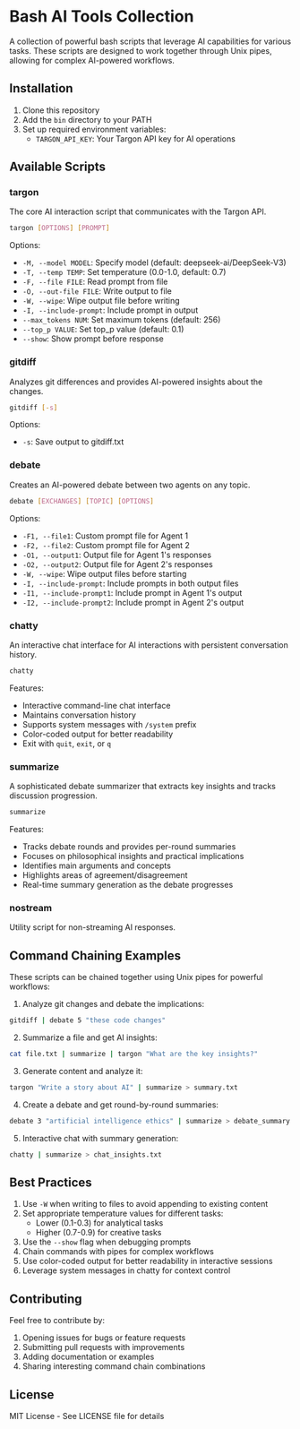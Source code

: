 # Bash AI Tools Collection

A collection of powerful bash scripts that leverage AI capabilities for various tasks. These scripts are designed to work together through Unix pipes, allowing for complex AI-powered workflows.

## Installation

1. Clone this repository
2. Add the `bin` directory to your PATH
3. Set up required environment variables:
   - `TARGON_API_KEY`: Your Targon API key for AI operations

## Available Scripts

### targon
The core AI interaction script that communicates with the Targon API.

```bash
targon [OPTIONS] [PROMPT]
```

Options:
- `-M, --model MODEL`: Specify model (default: deepseek-ai/DeepSeek-V3)
- `-T, --temp TEMP`: Set temperature (0.0-1.0, default: 0.7)
- `-F, --file FILE`: Read prompt from file
- `-O, --out-file FILE`: Write output to file
- `-W, --wipe`: Wipe output file before writing
- `-I, --include-prompt`: Include prompt in output
- `--max_tokens NUM`: Set maximum tokens (default: 256)
- `--top_p VALUE`: Set top_p value (default: 0.1)
- `--show`: Show prompt before response

### gitdiff
Analyzes git differences and provides AI-powered insights about the changes.

```bash
gitdiff [-s]
```

Options:
- `-s`: Save output to gitdiff.txt

### debate
Creates an AI-powered debate between two agents on any topic.

```bash
debate [EXCHANGES] [TOPIC] [OPTIONS]
```

Options:
- `-F1, --file1`: Custom prompt file for Agent 1
- `-F2, --file2`: Custom prompt file for Agent 2
- `-O1, --output1`: Output file for Agent 1's responses
- `-O2, --output2`: Output file for Agent 2's responses
- `-W, --wipe`: Wipe output files before starting
- `-I, --include-prompt`: Include prompts in both output files
- `-I1, --include-prompt1`: Include prompt in Agent 1's output
- `-I2, --include-prompt2`: Include prompt in Agent 2's output

### chatty
An interactive chat interface for AI interactions with persistent conversation history.

```bash
chatty
```

Features:
- Interactive command-line chat interface
- Maintains conversation history
- Supports system messages with `/system` prefix
- Color-coded output for better readability
- Exit with `quit`, `exit`, or `q`

### summarize
A sophisticated debate summarizer that extracts key insights and tracks discussion progression.

```bash
summarize
```

Features:
- Tracks debate rounds and provides per-round summaries
- Focuses on philosophical insights and practical implications
- Identifies main arguments and concepts
- Highlights areas of agreement/disagreement
- Real-time summary generation as the debate progresses

### nostream
Utility script for non-streaming AI responses.

## Command Chaining Examples

These scripts can be chained together using Unix pipes for powerful workflows:

1. Analyze git changes and debate the implications:
```bash
gitdiff | debate 5 "these code changes"
```

2. Summarize a file and get AI insights:
```bash
cat file.txt | summarize | targon "What are the key insights?"
```

3. Generate content and analyze it:
```bash
targon "Write a story about AI" | summarize > summary.txt
```

4. Create a debate and get round-by-round summaries:
```bash
debate 3 "artificial intelligence ethics" | summarize > debate_summary.txt
```

5. Interactive chat with summary generation:
```bash
chatty | summarize > chat_insights.txt
```

## Best Practices

1. Use `-W` when writing to files to avoid appending to existing content
2. Set appropriate temperature values for different tasks:
   - Lower (0.1-0.3) for analytical tasks
   - Higher (0.7-0.9) for creative tasks
3. Use the `--show` flag when debugging prompts
4. Chain commands with pipes for complex workflows
5. Use color-coded output for better readability in interactive sessions
6. Leverage system messages in chatty for context control

## Contributing

Feel free to contribute by:
1. Opening issues for bugs or feature requests
2. Submitting pull requests with improvements
3. Adding documentation or examples
4. Sharing interesting command chain combinations

## License

MIT License - See LICENSE file for details